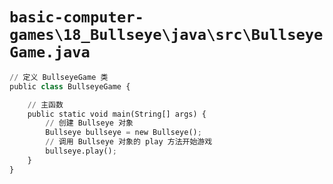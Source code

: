 # `basic-computer-games\18_Bullseye\java\src\BullseyeGame.java`

```py
// 定义 BullseyeGame 类
public class BullseyeGame {

    // 主函数
    public static void main(String[] args) {
        // 创建 Bullseye 对象
        Bullseye bullseye = new Bullseye();
        // 调用 Bullseye 对象的 play 方法开始游戏
        bullseye.play();
    }
}
```